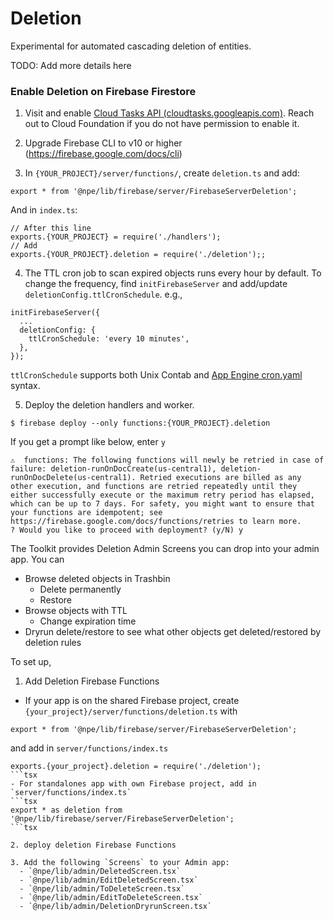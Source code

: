 # Deletion

Experimental for automated cascading deletion of entities.

TODO: Add more details here

### Enable Deletion on Firebase Firestore

1. Visit and enable
   [Cloud Tasks API (cloudtasks.googleapis.com)](https://console.cloud.google.com/marketplace/details/google/cloudtasks.googleapis.com).
   Reach out to Cloud Foundation if you do not have permission to enable it.

2. Upgrade Firebase CLI to v10 or higher (https://firebase.google.com/docs/cli)

3. In `{YOUR_PROJECT}/server/functions/`, create `deletion.ts` and add:

```tsx
export * from '@npe/lib/firebase/server/FirebaseServerDeletion';
```

And in `index.ts`:

```tsx
// After this line
exports.{YOUR_PROJECT} = require('./handlers');
// Add
exports.{YOUR_PROJECT}.deletion = require('./deletion');;
```

4. The TTL cron job to scan expired objects runs every hour by default. To
   change the frequency, find `initFirebaseServer` and add/update
   `deletionConfig.ttlCronSchedule`. e.g.,

```tsx
initFirebaseServer({
  ...
  deletionConfig: {
    ttlCronSchedule: 'every 10 minutes',
  },
});
```

`ttlCronSchedule` supports both Unix Contab and
[App Engine cron.yaml](https://cloud.google.com/appengine/docs/standard/python/config/cronref)
syntax.

5. Deploy the deletion handlers and worker.

```tsx
$ firebase deploy --only functions:{YOUR_PROJECT}.deletion
```

If you get a prompt like below, enter `y`

```tsx
⚠  functions: The following functions will newly be retried in case of failure: deletion-runOnDocCreate(us-central1), deletion-runOnDocDelete(us-central1). Retried executions are billed as any other execution, and functions are retried repeatedly until they either successfully execute or the maximum retry period has elapsed, which can be up to 7 days. For safety, you might want to ensure that your functions are idempotent; see https://firebase.google.com/docs/functions/retries to learn more.
? Would you like to proceed with deployment? (y/N) y
```

The Toolkit provides Deletion Admin Screens you can drop into your admin app.
You can

- Browse deleted objects in Trashbin
  - Delete permanently
  - Restore
- Browse objects with TTL
  - Change expiration time
- Dryrun delete/restore to see what other objects get deleted/restored by
  deletion rules

To set up,

1. Add Deletion Firebase Functions

- If your app is on the shared Firebase project, create
  `{your_project}/server/functions/deletion.ts` with

```tsx
export * from '@npe/lib/firebase/server/FirebaseServerDeletion';
```

and add in `server/functions/index.ts`

````tsx
exports.{your_project}.deletion = require('./deletion');
```tsx
- For standalones app with own Firebase project, add in `server/functions/index.ts`
```tsx
export * as deletion from '@npe/lib/firebase/server/FirebaseServerDeletion';
```tsx

2. deploy deletion Firebase Functions

3. Add the following `Screens` to your Admin app:
  - `@npe/lib/admin/DeletedScreen.tsx`
  - `@npe/lib/admin/EditDeletedScreen.tsx`
  - `@npe/lib/admin/ToDeleteScreen.tsx`
  - `@npe/lib/admin/EditToDeleteScreen.tsx`
  - `@npe/lib/admin/DeletionDryrunScreen.tsx`
````
